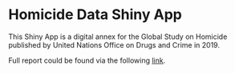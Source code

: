 # Homicide Data Shiny App

This Shiny App is a digital annex for the Global Study on Homicide published by United Nations Office on Drugs and Crime in 2019.

Full report could be found via the following [link](https://www.unodc.org/unodc/en/data-and-analysis/global-study-on-homicide.html).
